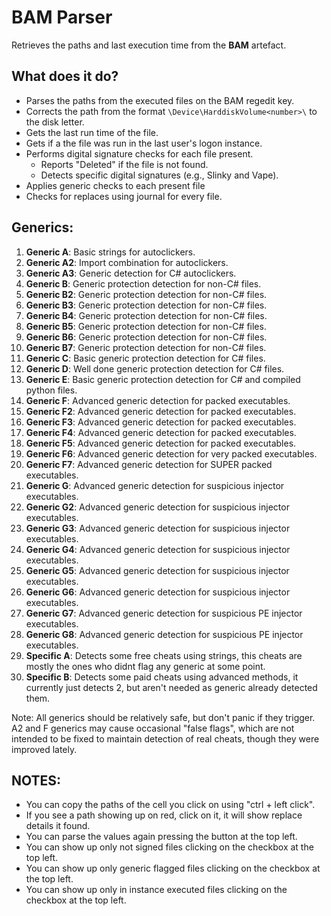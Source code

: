 # BAM Parser

Retrieves the paths and last execution time from the **BAM** artefact.

## What does it do?

- Parses the paths from the executed files on the BAM regedit key.
- Corrects the path from the format `\Device\HarddiskVolume<number>\` to the disk letter.
- Gets the last run time of the file.
- Gets if a the file was run in the last user's logon instance.
- Performs digital signature checks for each file present.
  - Reports "Deleted" if the file is not found.
  - Detects specific digital signatures (e.g., Slinky and Vape).
- Applies generic checks to each present file
- Checks for replaces using journal for every file.
  
## Generics:

1. **Generic A**: Basic strings for autoclickers.
2. **Generic A2**: Import combination for autoclickers.
3. **Generic A3**: Generic detection for C# autoclickers.
4. **Generic B**: Generic protection detection for non-C# files.
5. **Generic B2**: Generic protection detection for non-C# files.
6. **Generic B3**: Generic protection detection for non-C# files.
7. **Generic B4**: Generic protection detection for non-C# files.
8. **Generic B5**: Generic protection detection for non-C# files.
9. **Generic B6**: Generic protection detection for non-C# files.
10. **Generic B7**: Generic protection detection for non-C# files.
11. **Generic C**: Basic generic protection detection for C# files.
12. **Generic D**: Well done generic protection detection for C# files.
13. **Generic E**: Basic generic protection detection for C# and compiled python files.
14. **Generic F**: Advanced generic detection for packed executables.
15. **Generic F2**: Advanced generic detection for packed executables.
16. **Generic F3**: Advanced generic detection for packed executables.
17. **Generic F4**: Advanced generic detection for packed executables.
18. **Generic F5**: Advanced generic detection for packed executables.
19. **Generic F6**: Advanced generic detection for very packed executables.
20. **Generic F7**: Advanced generic detection for SUPER packed executables.
21. **Generic G**: Advanced generic detection for suspicious injector executables.
22. **Generic G2**: Advanced generic detection for suspicious injector executables.
23. **Generic G3**: Advanced generic detection for suspicious injector executables.
24. **Generic G4**: Advanced generic detection for suspicious injector executables.
25. **Generic G5**: Advanced generic detection for suspicious injector executables.
26. **Generic G6**: Advanced generic detection for suspicious injector executables.
27. **Generic G7**: Advanced generic detection for suspicious PE injector executables.
28. **Generic G8**: Advanced generic detection for suspicious PE injector executables.
29. **Specific A**: Detects some free cheats using strings, this cheats are mostly the ones who didnt flag any generic at some point.
30. **Specific B**: Detects some paid cheats using advanced methods, it currently just detects 2, but aren't needed as generic already detected them.

Note: All generics should be relatively safe, but don't panic if they trigger. A2 and F generics may cause occasional "false flags", which are not intended to be fixed to maintain detection of real cheats, though they were improved lately.

## NOTES: 

- You can copy the paths of the cell you click on using "ctrl + left click".
- If you see a path showing up on red, click on it, it will show replace details it found.
- You can parse the values again pressing the button at the top left.
- You can show up only not signed files clicking on the checkbox at the top left.
- You can show up only generic flagged files clicking on the checkbox at the top left.
- You can show up only in instance executed files clicking on the checkbox at the top left.
